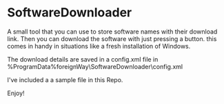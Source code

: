# SoftwareDownloader

A small tool that you can use to store software names with their download link. Then you can download the software with just pressing a button.
this comes in handy in situations like a fresh installation of Windows.

The download details are saved in a config.xml file in %ProgramData%foreignWay\SoftwareDownloader\config.xml

I've included a a sample file in this Repo.

Enjoy!

